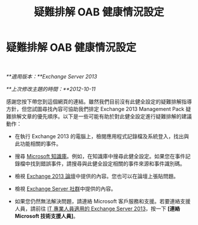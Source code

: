 ﻿---
title: 疑難排解 OAB 健康情況設定
TOCTitle: 疑難排解 OAB 健康情況設定
ms:assetid: 2d29c28c-91e6-4055-a177-7b76fc23f10a
ms:mtpsurl: https://technet.microsoft.com/zh-tw/library/ms.exch.scom.oab(v=EXCHG.150)
ms:contentKeyID: 54652620
ms.date: 12/15/2016
mtps_version: v=EXCHG.150
ms.translationtype: HT
---

# 疑難排解 OAB 健康情況設定

 

_**適用版本：**Exchange Server 2013_

_**上次修改主題的時間：**2012-10-11_

感謝您按下帶您到這個網頁的連結。雖然我們目前沒有此健全設定的疑難排解指導方針，但您試圖尋找內容可協助我們排定 Exchange 2013 Management Pack 疑難排解文章的優先順序。以下是一些可能有助於對此健全設定進行疑難排解的建議動作：

  - 在執行 Exchange 2013 的電腦上，檢閱應用程式記錄檔及系統登入，找出與此功能相關的事件。

  - 搜尋 [Microsoft 知識庫](https://go.microsoft.com/fwlink/p/?linkid=18175)。例如，在知識庫中搜尋此健全設定。如果您在事件記錄檔中找到錯誤事件，請搜尋與此健全設定相關的事件來源和事件識別碼。

  - 檢視 [Exchange 2013 論壇](https://go.microsoft.com/fwlink/p/?linkid=257903)中提供的內容。您也可以在論壇上張貼問題。

  - 檢視 [Exchange Server 社群](https://go.microsoft.com/fwlink/p/?linkid=14927)中提供的內容。

  - 如果您仍然無法解決問題，請連絡 Microsoft 客戶服務和支援。若要連絡支援人員，請前往 [IT 專業人員適用的 Exchange Server 2013](https://go.microsoft.com/fwlink/p/?linkid=402506)，按一下 **\[連絡 Microsoft 技術支援人員\]**。

